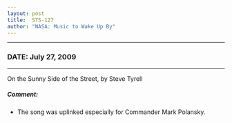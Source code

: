 ```yaml
---
layout: post
title:  STS-127
author: "NASA: Music to Wake Up By"
---
```


----
### DATE: July 27, 2009
----
On the Sunny Side of the Street, by Steve Tyrell

##### Comment:
* The song was uplinked especially for Commander Mark Polansky.
